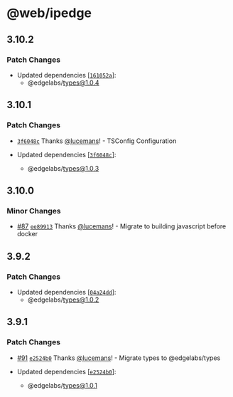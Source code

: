 # @web/ipedge

## 3.10.2

### Patch Changes

- Updated dependencies [[`161052a`](https://github.com/v3xlabs/edgeserver/commit/161052a6e38e916e165911e81ed17ccb29a7777f)]:
  - @edgelabs/types@1.0.4

## 3.10.1

### Patch Changes

- [`3f6048c`](https://github.com/v3xlabs/edgeserver/commit/3f6048ce212cccad16d69be4b10f461915bf36b0) Thanks [@lucemans](https://github.com/lucemans)! - TSConfig Configuration

- Updated dependencies [[`3f6048c`](https://github.com/v3xlabs/edgeserver/commit/3f6048ce212cccad16d69be4b10f461915bf36b0)]:
  - @edgelabs/types@1.0.3

## 3.10.0

### Minor Changes

- [#87](https://github.com/v3xlabs/edgeserver/pull/87) [`ee89913`](https://github.com/v3xlabs/edgeserver/commit/ee8991374f3e5334c3c8435e6e72e6f4a77797b2) Thanks [@lucemans](https://github.com/lucemans)! - Migrate to building javascript before docker

## 3.9.2

### Patch Changes

- Updated dependencies [[`04a24dd`](https://github.com/v3xlabs/edgeserver/commit/04a24dd40a320c2b2f8d8eedac206b5335a32ead)]:
  - @edgelabs/types@1.0.2

## 3.9.1

### Patch Changes

- [#91](https://github.com/v3xlabs/edgeserver/pull/91) [`e2524b0`](https://github.com/v3xlabs/edgeserver/commit/e2524b0f34c4808b6fc443d7ef4c2f321e884b57) Thanks [@lucemans](https://github.com/lucemans)! - Migrate types to @edgelabs/types

- Updated dependencies [[`e2524b0`](https://github.com/v3xlabs/edgeserver/commit/e2524b0f34c4808b6fc443d7ef4c2f321e884b57)]:
  - @edgelabs/types@1.0.1
